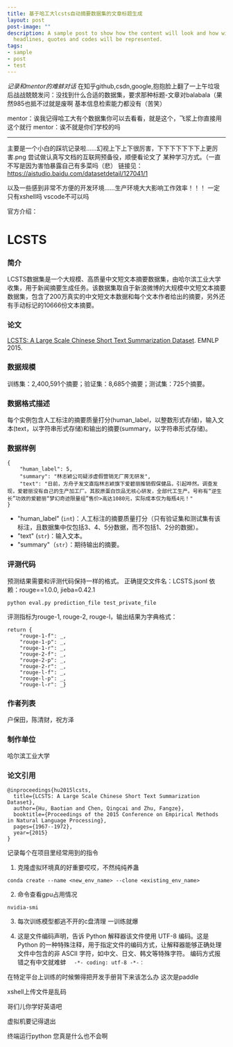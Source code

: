 ```yaml
---
title: 基于哈工大lcsts自动摘要数据集的文章标题生成
layout: post
post-image: ""
description: A sample post to show how the content will look and how will different
  headlines, quotes and codes will be represented.
tags:
- sample
- post
- test
---
```


*记录和mentor的难蚌对话*
在知乎github,csdn,google,抱抱脸上翻了一上午垃圾后战战兢兢发问：没找到什么合适的数据集，要求那种标题-文章对balabala（果然985也抵不过就是废啊 基本信息检索能力都没有（苦笑）  

mentor：诶我记得哈工大有个数据集你可以去看看，就是这个，飞浆上你直接用这个就行
mentor：诶不就是你们学校的吗







---

主要是一个小白的踩坑记录啦……幻视上下上下很厉害，下下下下下下下上更厉害.png
尝试做认真写文档的互联网预备役，顺便看论文了 某种学习方式。（一直不写是因为害怕暴露自己有多菜吗（悲）
链接见：
https://aistudio.baidu.com/datasetdetail/127041/1





以及一些感到非常不方便的开发环境……生产环境大大影响工作效率！！！
一定只有xshell吗 vscode不可以吗


官方介绍：
# LCSTS

### 简介
LCSTS数据集是一个大规模、高质量中文短文本摘要数据集，由哈尔滨工业大学收集，用于新闻摘要生成任务。该数据集取自于新浪微博的大规模中文短文本摘要数据集，包含了200万真实的中文短文本数据和每个文本作者给出的摘要，另外还有手动标记的10666份文本摘要。

### 论文
[LCSTS: A Large Scale Chinese Short Text Summarization Dataset](https://www.aclweb.org/anthology/D15-1229.pdf). EMNLP 2015.

### 数据规模
训练集：2,400,591个摘要；验证集：8,685个摘要；测试集：725个摘要。

### 数据格式描述
每个实例包含人工标注的摘要质量打分(human_label，以整数形式存储)，输入文本(text，以字符串形式存储)和输出的摘要(summary，以字符串形式存储)。
### 数据样例
```
{
	"human_label": 5, 
	"summary": "林志颖公司疑涉虚假营销无厂房无研发", 
	"text": "日前，方舟子发文直指林志颖旗下爱碧丽推销假保健品，引起哗然。调查发现，爱碧丽没有自己的生产加工厂。其胶原蛋白饮品无核心研发，全部代工生产。号称有“逆生长”功效的爱碧丽“梦幻奇迹限量组”售价>高达1080元，实际成本仅为每瓶4元！"
}
```
- "human_label" (`int`)：人工标注的摘要质量打分（只有验证集和测试集有该标注，且数据集中仅包括3、4、5分数据，而不包括1、2分的数据）。
- "text" (`str`)：输入文本。
- "summary"（`str`）：期待输出的摘要。
### 评测代码
预测结果需要和评测代码保持一样的格式。
正确提交文件名：LCSTS.jsonl
依赖：rouge==1.0.0, jieba=0.42.1
```shell
python eval.py prediction_file test_private_file
```

评测指标为rouge-1, rouge-2, rouge-l，输出结果为字典格式：
```she
return {
    "rouge-1-f": _, 
    "rouge-1-p": _, 
    "rouge-1-r": _, 
    "rouge-2-f": _, 
    "rouge-2-p": _, 
    "rouge-2-r": _, 
    "rouge-l-f": _, 
    "rouge-l-p": _, 
    "rouge-l-r": _}
```

### 作者列表
户保田，陈清财，祝方泽

### 制作单位
哈尔滨工业大学

### 论文引用
```
@inproceedings{hu2015lcsts,
  title={LCSTS: A Large Scale Chinese Short Text Summarization Dataset},
  author={Hu, Baotian and Chen, Qingcai and Zhu, Fangze},
  booktitle={Proceedings of the 2015 Conference on Empirical Methods in Natural Language Processing},
  pages={1967--1972},
  year={2015}
}
```



记录每个在项目里经常用到的指令

1. 克隆虚拟环境真的好重要哎哎，不然纯纯养蛊
```
conda create --name <new_env_name> --clone <existing_env_name>
```

2. 命令查看gpu占用情况

```nvidia-smi```


3. 每次训练模型都逃不开的c盘清理 
一训练就爆

4. 这是文件编码声明，告诉 Python 解释器该文件使用 UTF-8 编码。这是 Python 的一种特殊注释，用于指定文件的编码方式，让解释器能够正确处理文件中包含的非 ASCII 字符，如中文、日文、韩文等特殊字符。
编码方式报错之有中文就难蚌
```  -*- coding: utf-8 -*-：```

在特定平台上训练的时候懒得把开发手册背下来该怎么办 这次是paddle


xshell上传文件是乱码

哥们儿你学好英语吧

虚拟机要记得退出  

终端运行python 您真是什么也不会啊
